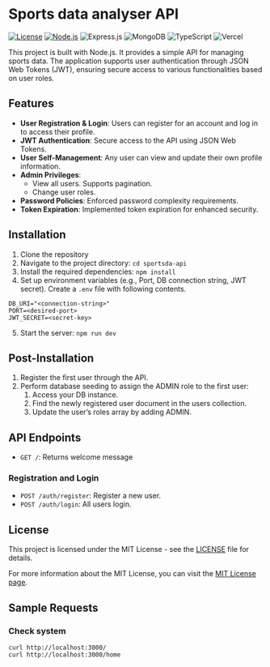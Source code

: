 # Sports data analyser API

[![License](https://img.shields.io/badge/license-MIT-blue)](https://github.com/lalankeba/recipe-share-api/blob/main/LICENSE)
[![Node.js](https://img.shields.io/badge/Node.js-green?logo=node.js)](https://nodejs.org)
![Express.js](https://img.shields.io/badge/Express.js-404D59?logo=express)
![MongoDB](https://img.shields.io/badge/MongoDB-green?logo=mongodb)
![TypeScript](https://img.shields.io/badge/TypeScript-blue?logo=typescript)
![Vercel](https://img.shields.io/badge/Deployed%20on-Vercel-black?logo=vercel)

This project is built with Node.js. It provides a simple API for managing sports data. The application supports user authentication through JSON Web Tokens (JWT), ensuring secure access to various functionalities based on user roles.

## Features

- **User Registration & Login**: Users can register for an account and log in to access their profile.
- **JWT Authentication**: Secure access to the API using JSON Web Tokens.
- **User Self-Management**: Any user can view and update their own profile information.
- **Admin Privileges**:
  - View all users. Supports pagination.
  - Change user roles.
- **Password Policies**: Enforced password complexity requirements.
- **Token Expiration**: Implemented token expiration for enhanced security.

## Installation

1. Clone the repository
2. Navigate to the project directory: `cd sportsda-api`
3. Install the required dependencies: `npm install`
4. Set up environment variables (e.g., Port, DB connection string, JWT secret). Create a `.env` file with following contents.
```
DB_URI="<connection-string>"
PORT=<desired-port>
JWT_SECRET=<secret-key>
```
5. Start the server: `npm run dev`

## Post-Installation

1. Register the first user through the API.
2. Perform database seeding to assign the ADMIN role to the first user:
   1. Access your DB instance.
   2. Find the newly registered user document in the users collection.
   3. Update the user’s roles array by adding ADMIN.

## API Endpoints

- `GET /`: Returns welcome message

### Registration and Login
- `POST /auth/register`: Register a new user.
- `POST /auth/login`: All users login.


## License

This project is licensed under the MIT License - see the [LICENSE](LICENSE) file for details.

For more information about the MIT License, you can visit the [MIT License page](https://opensource.org/licenses/MIT).


## Sample Requests

### Check system
```
curl http://localhost:3000/
curl http://localhost:3000/home
```
